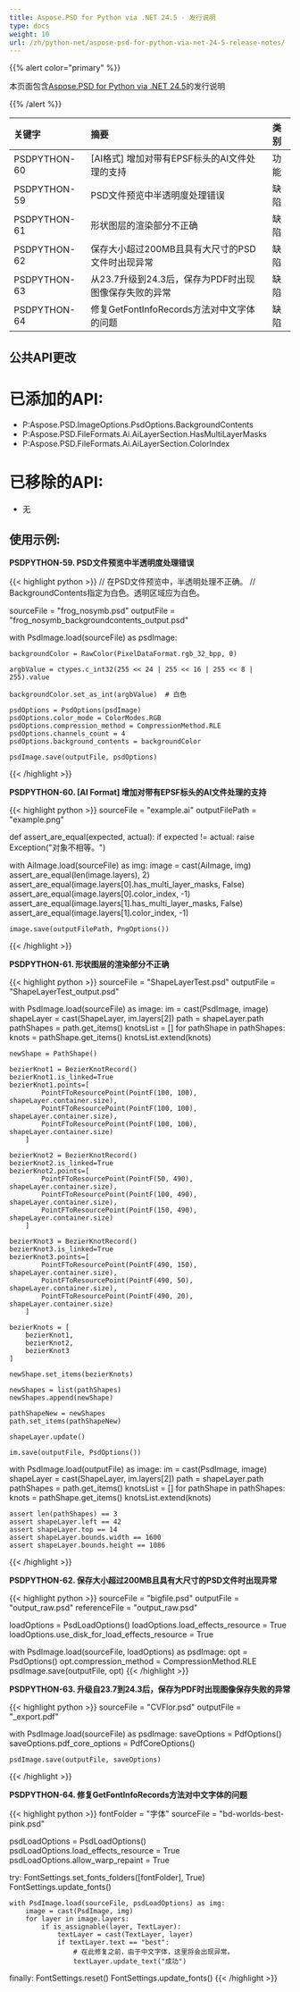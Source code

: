 ```yaml
---
title: Aspose.PSD for Python via .NET 24.5 - 发行说明
type: docs
weight: 10
url: /zh/python-net/aspose-psd-for-python-via-net-24-5-release-notes/
---
```


{{% alert color="primary" %}}

本页面包含[Aspose.PSD for Python via .NET 24.5](https://pypi.org/project/aspose-psd/)的发行说明

{{% /alert %}}

| **关键字**   | **摘要**                                                                                   | **类别**   |
|:------------|:-----------------------------------------------------------------------------------------|:-----------|
| PSDPYTHON-60 | [AI格式] 增加对带有EPSF标头的AI文件处理的支持                                                   | 功能     |
| PSDPYTHON-59 | PSD文件预览中半透明度处理错误                                                                  | 缺陷     |
| PSDPYTHON-61 | 形状图层的渲染部分不正确                                                                      | 缺陷     |
| PSDPYTHON-62 | 保存大小超过200MB且具有大尺寸的PSD文件时出现异常                                            | 缺陷     |
| PSDPYTHON-63 | 从23.7升级到24.3后，保存为PDF时出现图像保存失败的异常                                     | 缺陷     |
| PSDPYTHON-64 | 修复GetFontInfoRecords方法对中文字体的问题                                                 | 缺陷     |

## **公共API更改**
# **已添加的API:**
- P:Aspose.PSD.ImageOptions.PsdOptions.BackgroundContents
- P:Aspose.PSD.FileFormats.Ai.AiLayerSection.HasMultiLayerMasks
- P:Aspose.PSD.FileFormats.Ai.AiLayerSection.ColorIndex

# **已移除的API:**
- 无

## **使用示例:**

**PSDPYTHON-59. PSD文件预览中半透明度处理错误**

{{< highlight python >}}
// 在PSD文件预览中，半透明处理不正确。
// BackgroundContents指定为白色。透明区域应为白色。

sourceFile = "frog_nosymb.psd"
outputFile = "frog_nosymb_backgroundcontents_output.psd"

with PsdImage.load(sourceFile) as psdImage:

    backgroundColor = RawColor(PixelDataFormat.rgb_32_bpp, 0)

    argbValue = ctypes.c_int32(255 << 24 | 255 << 16 | 255 << 8 | 255).value

    backgroundColor.set_as_int(argbValue)  # 白色

    psdOptions = PsdOptions(psdImage)
    psdOptions.color_mode = ColorModes.RGB
    psdOptions.compression_method = CompressionMethod.RLE
    psdOptions.channels_count = 4
    psdOptions.background_contents = backgroundColor

    psdImage.save(outputFile, psdOptions)
{{< /highlight >}}

**PSDPYTHON-60. [AI Format] 增加对带有EPSF标头的AI文件处理的支持**

{{< highlight python >}}
sourceFile = "example.ai"
outputFilePath = "example.png"
       
def assert_are_equal(expected, actual):
    if expected != actual:
        raise Exception("对象不相等。")

with AiImage.load(sourceFile) as img:
    image = cast(AiImage, img)
    assert_are_equal(len(image.layers), 2)
    assert_are_equal(image.layers[0].has_multi_layer_masks, False)
    assert_are_equal(image.layers[0].color_index, -1)
    assert_are_equal(image.layers[1].has_multi_layer_masks, False)
    assert_are_equal(image.layers[1].color_index, -1)

    image.save(outputFilePath, PngOptions())

{{< /highlight >}}

**PSDPYTHON-61. 形状图层的渲染部分不正确**

{{< highlight python >}}
sourceFile = "ShapeLayerTest.psd"
outputFile = "ShapeLayerTest_output.psd"

with PsdImage.load(sourceFile) as image:
    im = cast(PsdImage, image)
    shapeLayer = cast(ShapeLayer, im.layers[2])
    path = shapeLayer.path
    pathShapes = path.get_items()
    knotsList = []
    for pathShape in pathShapes:
        knots = pathShape.get_items()
        knotsList.extend(knots)

    newShape = PathShape()

    bezierKnot1 = BezierKnotRecord()
    bezierKnot1.is_linked=True
    bezierKnot1.points=[
            PointFToResourcePoint(PointF(100, 100), shapeLayer.container.size),
            PointFToResourcePoint(PointF(100, 100), shapeLayer.container.size),
            PointFToResourcePoint(PointF(100, 100), shapeLayer.container.size)
        ]

    bezierKnot2 = BezierKnotRecord()
    bezierKnot2.is_linked=True
    bezierKnot2.points=[
            PointFToResourcePoint(PointF(50, 490), shapeLayer.container.size),
            PointFToResourcePoint(PointF(100, 490), shapeLayer.container.size),
            PointFToResourcePoint(PointF(150, 490), shapeLayer.container.size)
        ]

    bezierKnot3 = BezierKnotRecord()
    bezierKnot3.is_linked=True
    bezierKnot3.points=[
            PointFToResourcePoint(PointF(490, 150), shapeLayer.container.size),
            PointFToResourcePoint(PointF(490, 50), shapeLayer.container.size),
            PointFToResourcePoint(PointF(490, 20), shapeLayer.container.size)
        ]

    bezierKnots = [
        bezierKnot1,
        bezierKnot2,
        bezierKnot3
    ]

    newShape.set_items(bezierKnots)

    newShapes = list(pathShapes)
    newShapes.append(newShape)

    pathShapeNew = newShapes
    path.set_items(pathShapeNew)

    shapeLayer.update()

    im.save(outputFile, PsdOptions())

with PsdImage.load(outputFile) as image:
    im = cast(PsdImage, image)
    shapeLayer = cast(ShapeLayer, im.layers[2])
    path = shapeLayer.path
    pathShapes = path.get_items()
    knotsList = []
    for pathShape in pathShapes:
        knots = pathShape.get_items()
        knotsList.extend(knots)

    assert len(pathShapes) == 3
    assert shapeLayer.left == 42
    assert shapeLayer.top == 14
    assert shapeLayer.bounds.width == 1600
    assert shapeLayer.bounds.height == 1086
{{< /highlight >}}

**PSDPYTHON-62. 保存大小超过200MB且具有大尺寸的PSD文件时出现异常**

{{< highlight python >}}
sourceFile = "bigfile.psd"
outputFile = "output_raw.psd"
referenceFile = "output_raw.psd"

loadOptions = PsdLoadOptions()
loadOptions.load_effects_resource = True
loadOptions.use_disk_for_load_effects_resource = True

with PsdImage.load(sourceFile, loadOptions) as psdImage:
    opt = PsdOptions()
    opt.compression_method = CompressionMethod.RLE
    psdImage.save(outputFile, opt)
{{< /highlight >}}

**PSDPYTHON-63. 升级自23.7到24.3后，保存为PDF时出现图像保存失败的异常**

{{< highlight python >}}
sourceFile = "CVFlor.psd"
outputFile = "_export.pdf"

with PsdImage.load(sourceFile) as psdImage:
    saveOptions = PdfOptions()
    saveOptions.pdf_core_options = PdfCoreOptions()

    psdImage.save(outputFile, saveOptions)
{{< /highlight >}}

**PSDPYTHON-64. 修复GetFontInfoRecords方法对中文字体的问题**

{{< highlight python >}}
fontFolder = "字体"
sourceFile = "bd-worlds-best-pink.psd"

psdLoadOptions = PsdLoadOptions()
psdLoadOptions.load_effects_resource = True
psdLoadOptions.allow_warp_repaint = True

try:
    FontSettings.set_fonts_folders([fontFolder], True)
    FontSettings.update_fonts()

    with PsdImage.load(sourceFile, psdLoadOptions) as img:
        image = cast(PsdImage, img)
        for layer in image.layers:
            if is_assignable(layer, TextLayer):
                textLayer = cast(TextLayer, layer)
                if textLayer.text == "best":
                    # 在此修复之前，由于中文字体，这里将会出现异常。
                    textLayer.update_text("成功")
finally:
    FontSettings.reset()
    FontSettings.update_fonts()
{{< /highlight >}}
